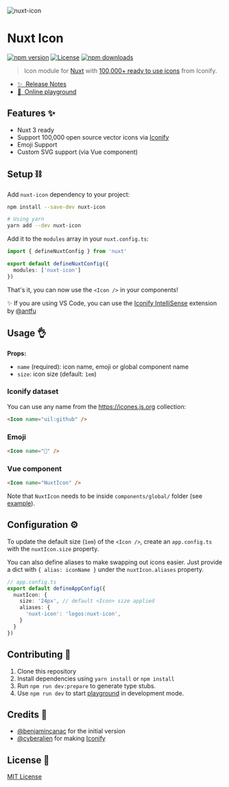 ![nuxt-icon](https://user-images.githubusercontent.com/904724/188514727-e252b825-be56-43bb-a044-5a97f9a3badc.png)

# Nuxt Icon

[![npm version][npm-version-src]][npm-version-href]
[![License][license-src]][license-href]
[![npm downloads][npm-downloads-src]][npm-downloads-href]

> Icon module for [Nuxt](https://v3.nuxtjs.org) with [100,000+ ready to use icons](https://icones.js.org) from Iconify.

- [✨ &nbsp;Release Notes](https://github.com/nuxt-modules/icon/releases)
- [🏀 &nbsp;Online playground](https://stackblitz.com/edit/nuxt-icon-playground?file=app.vue)

## Features ✨

- Nuxt 3 ready
- Support 100,000 open source vector icons via [Iconify](https://iconify.design)
- Emoji Support
- Custom SVG support (via Vue component)

## Setup ⛓️

Add `nuxt-icon` dependency to your project:

```bash
npm install --save-dev nuxt-icon

# Using yarn
yarn add --dev nuxt-icon
```

Add it to the `modules` array in your `nuxt.config.ts`:

```ts
import { defineNuxtConfig } from 'nuxt'

export default defineNuxtConfig({
  modules: ['nuxt-icon']
})
```

That's it, you can now use the `<Icon />` in your components!

✨ If you are using VS Code, you can use the [Iconify IntelliSense](https://marketplace.visualstudio.com/items?itemName=antfu.iconify) extension by [@antfu](https://github.com/antfu)

## Usage 👌

**Props:**
- `name` (required): icon name, emoji or global component name
- `size`: icon size (default: `1em`)

### Iconify dataset

You can use any name from the https://icones.js.org collection:

```html
<Icon name="uil:github" />
```

### Emoji

```html
<Icon name="🚀" />
```

### Vue component

```html
<Icon name="NuxtIcon" />
```

Note that `NuxtIcon` needs to be inside `components/global/` folder (see [example](./playground/components/global/NuxtIcon.vue)).

## Configuration ⚙️

To update the default size (`1em`) of the `<Icon />`, create an `app.config.ts` with the `nuxtIcon.size` property.

You can also define aliases to make swapping out icons easier. Just provide a dict with `{ alias: iconName }` under the `nuxtIcon.aliases` property.

```ts
// app.config.ts
export default defineAppConfig({
  nuxtIcon: {
    size: '24px', // default <Icon> size applied
    aliases: {
      'nuxt-icon': 'logos:nuxt-icon',
    }
  }
})
```

## Contributing 🙏

1. Clone this repository
2. Install dependencies using `yarn install` or `npm install`
3. Run `npm run dev:prepare` to generate type stubs.
4. Use `npm run dev` to start [playground](./playground) in development mode.

## Credits 💌

- [@benjamincanac](https://github.com/benjamincanac) for the initial version
- [@cyberalien](https://github.com/cyberalien) for making [Iconify](https://github.com/iconify/iconify)

## License 📎

[MIT License](./LICENSE)

<!-- Badges -->
[npm-version-src]: https://img.shields.io/npm/v/nuxt-icon/latest.svg?style=flat&colorA=002438&colorB=28CF8D
[npm-version-href]: https://npmjs.com/package/nuxt-icon

[npm-downloads-src]: https://img.shields.io/npm/dt/nuxt-icon.svg?style=flat&colorA=002438&colorB=28CF8D
[npm-downloads-href]: https://npmjs.com/package/nuxt-icon

[license-src]: https://img.shields.io/github/license/nuxt-modules/icon.svg?style=flat&colorA=002438&colorB=28CF8D
[license-href]: https://github.com/nuxt-modules/icon/blob/main/LICENSE
